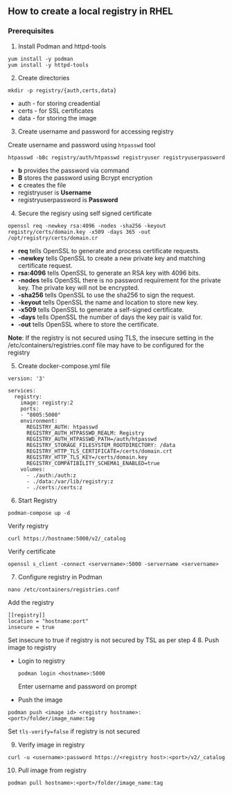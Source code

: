 ## How to create a local registry in RHEL

### Prerequisites
1. Install Podman and httpd-tools

```
yum install -y podman
yum install -y httpd-tools
```
2. Create directories

```
mkdir -p registry/{auth,certs,data}
```
* auth - for storing creadential
* certs - for SSL certificates
* data - for storing the image


3. Create username and password for accessing registry

Create username and password using `htpasswd` tool
```
htpasswd -bBc registry/auth/htpasswd registryuser registryuserpassword
```
* __b__ provides the password via command
* __B__ stores the password using Bcrypt encryption
* __c__ creates the file
* registryuser is __Username__
* registryuserpassword is __Password__

4. Secure the regisry using self signed certificate

```
openssl req -newkey rsa:4096 -nodes -sha256 -keyout registry/certs/domain.key -x509 -days 365 -out /opt/registry/certs/domain.cr
```
* __req__ tells OpenSSL to generate and process certificate requests.
* __-newkey__ tells OpenSSL to create a new private key and matching certificate request.
* __rsa:4096__ tells OpenSSL to generate an RSA key with 4096 bits.
* __-nodes__ tells OpenSSL there is no password requirement for the private key. The private key will not be encrypted.
* __-sha256__ tells OpenSSL to use the sha256 to sign the request.
* __-keyout__ tells OpenSSL the name and location to store new key.
* __-x509__ tells OpenSSL to generate a self-signed certificate.
* __-days__ tells OpenSSL the number of days the key pair is valid for.
* __-out__ tells OpenSSL where to store the certificate.

__Note__: If the registry is not secured using TLS, the insecure setting in the /etc/containers/registries.conf file may have to be configured for the registry

5. Create docker-compose.yml file

```
version: '3'

services:
  registry:
    image: registry:2
    ports:
    - "8005:5000"
    environment:
      REGISTRY_AUTH: htpasswd
      REGISTRY_AUTH_HTPASSWD_REALM: Registry
      REGISTRY_AUTH_HTPASSWD_PATH=/auth/htpasswd
      REGISTRY_STORAGE_FILESYSTEM_ROOTDIRECTORY: /data
      REGISTRY_HTTP_TLS_CERTIFICATE=/certs/domain.crt
      REGISTRY_HTTP_TLS_KEY=/certs/domain.key
      REGISTRY_COMPATIBILITY_SCHEMA1_ENABLED=true
    volumes:
      - ./auth:/auth:z
      - ./data:/var/lib/registry:z
      - ./certs:/certs:z
```
6. Start Registry

```
podman-compose up -d
```
Verify registry 
```
curl https://hostname:5000/v2/_catalog
```
Verify certificate
```
openssl s_client -connect <servername>:5000 -servername <servername>
```
7. Configure registry in Podman

```
nano /etc/containers/registries.conf

```
Add the registry
```
[[registry]]
location = "hostname:port"
insecure = true
```
Set insecure to true if registry is not secured by TSL as per step 4
8. Push image to registry
  * Login to registry

    ```
    podman login <hostname>:5000
    ```
    Enter username and password on prompt
  * Push the image

   ```
   podman push <image id> <registry hostname>:<port>/folder/image_name:tag
   ```
Set ```tls-verify=false``` if registry is not secured 

9. Verify image in registry

```
curl -u <username>:password https://<registry host>:<port>/v2/_catalog
```
10. Pull image from registry
```
podman pull hostname>:<port>/folder/image_name:tag
```
